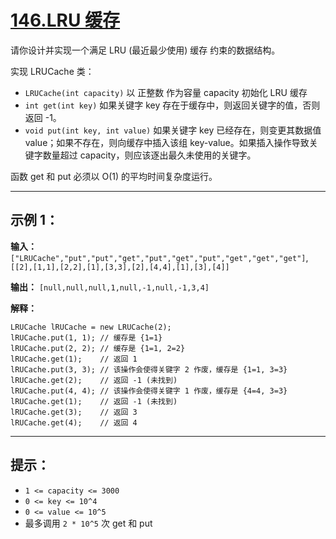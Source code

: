 # [146.LRU 缓存](https://leetcode.cn/problems/lru-cache/description)

请你设计并实现一个满足 LRU (最近最少使用) 缓存 约束的数据结构。

实现 LRUCache 类：
- `LRUCache(int capacity)` 以 正整数 作为容量 capacity 初始化 LRU 缓存
- `int get(int key)` 如果关键字 key 存在于缓存中，则返回关键字的值，否则返回 -1。
- `void put(int key, int value)` 如果关键字 key 已经存在，则变更其数据值 value；如果不存在，则向缓存中插入该组 key-value。如果插入操作导致关键字数量超过 capacity，则应该逐出最久未使用的关键字。

函数 get 和 put 必须以 O(1) 的平均时间复杂度运行。

---

## 示例 1：

**输入：** `["LRUCache","put","put","get","put","get","put","get","get","get"]`, `[[2],[1,1],[2,2],[1],[3,3],[2],[4,4],[1],[3],[4]]`

**输出：** `[null,null,null,1,null,-1,null,-1,3,4]`

**解释：**
```
LRUCache lRUCache = new LRUCache(2);
lRUCache.put(1, 1); // 缓存是 {1=1}
lRUCache.put(2, 2); // 缓存是 {1=1, 2=2}
lRUCache.get(1);    // 返回 1
lRUCache.put(3, 3); // 该操作会使得关键字 2 作废，缓存是 {1=1, 3=3}
lRUCache.get(2);    // 返回 -1 (未找到)
lRUCache.put(4, 4); // 该操作会使得关键字 1 作废，缓存是 {4=4, 3=3}
lRUCache.get(1);    // 返回 -1 (未找到)
lRUCache.get(3);    // 返回 3
lRUCache.get(4);    // 返回 4
```

---

## 提示：

- `1 <= capacity <= 3000`
- `0 <= key <= 10^4`
- `0 <= value <= 10^5`
- 最多调用 `2 * 10^5` 次 get 和 put